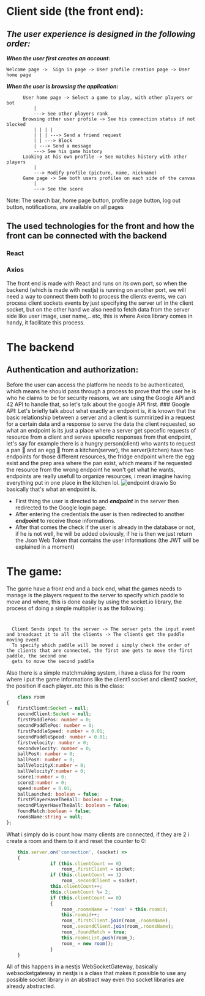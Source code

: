 # Client side (the front end):


## ***The user experience is designed in the following order:***

***When the user first creates an account:***

    Welcome page ->  Sign in page -> User profile creation page -> User home page
  
***When the user is browsing the application:***

          User home page -> Select a game to play, with other players or bot
              |
              ---> See other players rank
          Browsing other user profile -> See his connection status if not blocked
              | | | |
              | | | ---> Send a friend request
              | | ---> Block
              | ---> Send a message
              ---> See his game history
          Looking at his own profile -> See matches history with other players
              |
              ---> Modify profile (picture, name, nickname)
          Game page -> See both users profiles on each side of the canvas
              |
              ---> See the score
        
   Note: The search bar, home page button, profile page button, log out button, notifications, are available on all pages

## The used technologies for the front and how the front can be connected with the backend
 ### React
 ### Axios

 The front end is made with React and runs on its own port, so when the backend (which is made with nestjs) is running on another port, we will need a way to connect them both to process the clients events, we can process client sockets events by just specifying the server url in the client socket, but on the other hand we also need to fetch data from the server side like user image, user name,.. etc, this is where Axios library comes in handy, it facilitate this process.


# The backend
  ## Authentication and authorization:
  Before the user can access the platform he needs to be authenticated, which means he should pass through a process to prove that the user he is who he claims to be for security reasons, we are using the Google API and 42 API to handle that, so let's talk about the google API first.
      ### Google API:
            Let's briefly talk about what exactly an endpoint is, it is known that the basic relationship between a server and a client is summirized in a request for a certain data and a response to serve the data the client requested, so what an endpoint is its just a place where a server get specefic requests of resource from a client and serves specefic responses from that endpoint, let's say for example there is a hungry person(client) who wants to request a pan 🍳 and an egg 🥚 from a kitchen(server), the server(kitchen) have two endpoints for those different resources, the fridge endpoint where the egg exist and the prep area where the pan exist, which means if he requested the resource from the wrong endpoint he won't get what he wants, endpoints are really usefull to organize resources, i mean imagine having everything put in one place in the kitchen lol.
  ![endpoint drawio](https://github.com/mohamed-souiyeh/transandance/assets/54768823/f6273f80-bce9-45e6-83eb-178fc9f65f73)
So basically that's what an endpoint is.

 - First thing the user is directed to and ***endpoint*** in the server then redirected to the Google login page.
 - After entering the credentials the user is then redirected to another ***endpoint*** to receive those informations.
 - After that comes the check if the user is already in the database or not, if he is not well, he will be added obviously, if he is then we just return the Json Web Token that contains the user informations (the JWT will be explained in a moment)
   


    

# The game:
  The game have a front end and a back end, what the games needs to manage is the players request to the server to specify which paddle to move and where, this is done easily by using the socket.io library, the process of doing a simple multiplier is as the following:
  #
      Client Sends input to the server -> The server gets the input event and broadcast it to all the clients -> The clients get the paddle moving event 
      To specify which paddle will be moved i simply check the order of the clients that are connected, the first one gets to move the first paddle, the second one 
      gets to move the second paddle
Also there is a simple matchmaking system, i have a class for the room where i put the game informations like the client1 socket and client2 socket, the position if each player..etc this is the class:
```ts
    class room
{
    firstClient:Socket = null;
    secondClient:Socket = null;
    firstPaddlePos: number = 0;
    secondPaddlePos: number = 0;
    firstPaddleSpeed: number = 0.01;
    secondPaddleSpeed: number = 0.01;
    firstvelocity: number = 0;
    secondvelocity: number = 0;
    ballPosX: number = 0;
    ballPosY: number = 0;
    ballVelocityX:number = 0;
    ballVelocityY:number = 0;
    score1:number = 0;
    score2:number = 0;
    speed:number = 0.01;
    ballLaunched: boolean = false;
    firstPlayerHaveTheBall: boolean = true;
    secondPlayerHaveTheBall: boolean = false;
    foundMatch:boolean = false;
    roomsName:string = null;
};
```
What i simply do is count how many clients are connected, if they are 2 i create a room and them to it and reset the counter to 0:

```ts
    this.server.on('connection', (socket) =>
    {
                if (this.clientCount == 0)
                    room_.firstClient = socket;
                if (this.clientCount == 1)
                    room_.secondClient = socket;
                this.clientCount++;
                this.clientCount %= 2;
                if (this.clientCount == 0)
                {
                    room_.roomsName = 'room' + this.roomid;
                    this.roomid++;
                    room_.firstClient.join(room_.roomsName);
                    room_.secondClient.join(room_.roomsName);
                    room_.foundMatch = true;
                    this.roomsList.push(room_);
                    room_ = new room();
                }
    }
```
All of this happens in a nestjs WebSocketGateway, basically websocketgateway in nestjs is a class that makes it possible to use any possible socket library in an abstract way even tho socket libraries are already abstracted.




    
    
